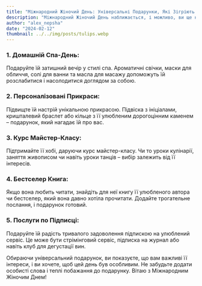 ```yaml
---
title: "Міжнародний Жіночий День: Універсальні Подарунки, Які Зігріють Жіночі Серця"
description: "Міжнародний Жіночий День наближається, і можливо, ви ще не вирішили, як потішити важливих жінок у своєму житті. Замість традиційних квіткових букетів чи коробок шоколаду давайте розглянемо універсальні подарунки, які обов'язково піднімуть настрій і створять особливі спогади."
author: "alex_nepsha"
date: "2024-02-12"
thumbnail: ../../img/posts/tulips.webp
---
```


### 1. **Домашній Спа-День:**

Подаруйте їй затишний вечір у стилі спа. Ароматичні свічки, маски для обличчя, солі для ванни та масла для масажу допоможуть їй розслабитися і насолодитися доглядом за собою.

### 2. **Персоналізовані Прикраси:**

Підвищте їй настрій унікальною прикрасою. Підвіска з ініціалами, кришталевий браслет або кільце з її улюбленим дорогоцінним каменем – подарунок, який нагадає їй про вас.

### 3. **Курс Майстер-Класу:**

Підтримайте її хобі, даруючи курс майстер-класу. Чи то уроки кулінарії, заняття живописом чи навіть уроки танців – вибір залежить від її інтересів.

### 4. **Бестселер Книга:**

Якщо вона любить читати, знайдіть для неї книгу її улюбленого автора чи бестселер, який вона давно хотіла прочитати. Додайте трогательне послання, і подарунок готовий.

### 5. **Послуги по Підписці:**

Подаруйте їй радість тривалого задоволення підпискою на улюблений сервіс. Це може бути стрімінговий сервіс, підписка на журнал або навіть клуб для дегустації вин.

Обираючи універсальний подарунок, ви показуєте, що вам важливі її інтереси, і ви хочете, щоб цей день був особливим. Не забудьте додати особисті слова і теплі побажання до подарунку. Вітаю з Міжнародним Жіночим Днем!
